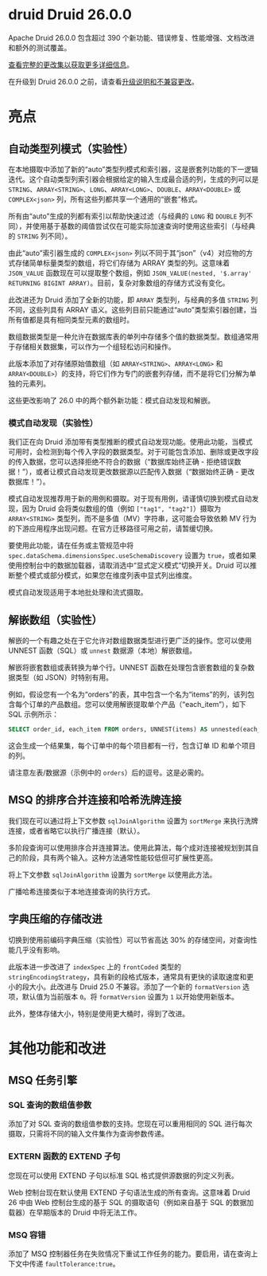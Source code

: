# druid Druid 26.0.0

Apache Druid 26.0.0 包含超过 390 个新功能、错误修复、性能增强、文档改进和额外的测试覆盖。

[查看完整的更改集以获取更多详细信息](https://github.com/apache/druid/pulls?q=is%3Apr+milestone%3A26.0+is%3Aclosed)。

在升级到 Druid 26.0.0 之前，请查看[升级说明和不兼容更改](#26.0.0-upgrade-notes-and-incompatible-changes)。

# 亮点

## 自动类型列模式（实验性）

在本地摄取中添加了新的“auto”类型列模式和索引器，这是嵌套列功能的下一逻辑迭代。这个自动类型列索引器会根据给定的输入生成最合适的列，生成的列可以是 `STRING`、`ARRAY<STRING>`、`LONG`、`ARRAY<LONG>`、`DOUBLE`、`ARRAY<DOUBLE>` 或 `COMPLEX<json>` 列，所有这些列都共享一个通用的“嵌套”格式。

所有由“auto”生成的列都有索引以帮助快速过滤（与经典的 `LONG` 和 `DOUBLE` 列不同），并使用基于基数的阈值尝试仅在可能实际加速查询时使用这些索引（与经典的 `STRING` 列不同）。

由此“auto”索引器生成的 `COMPLEX<json>` 列以不同于其“json”（v4）对应物的方式存储简单标量类型的数组，将它们存储为 ARRAY 类型的列。这意味着 `JSON_VALUE` 函数现在可以提取整个数组，例如 `JSON_VALUE(nested, '$.array' RETURNING BIGINT ARRAY)`。目前，复杂对象数组的存储方式没有变化。

此改进还为 Druid 添加了全新的功能，即 `ARRAY` 类型列，与经典的多值 `STRING` 列不同，这些列具有 ARRAY 语义。这些列目前只能通过“auto”类型索引器创建，当所有值都是具有相同类型元素的数组时。

数组数据类型是一种允许在数据库表的单列中存储多个值的数据类型。数组通常用于存储相关数据集，可以作为一个组轻松访问和操作。

此版本添加了对存储原始值数组（如 `ARRAY<STRING>`、`ARRAY<LONG>` 和 `ARRAY<DOUBLE>`）的支持，将它们作为专门的嵌套列存储，而不是将它们分解为单独的元素列。

这些更改影响了 26.0 中的两个额外新功能：模式自动发现和解嵌。

### 模式自动发现（实验性）

我们正在向 Druid 添加带有类型推断的模式自动发现功能。使用此功能，当模式可用时，会检测到每个传入字段的数据类型。对于可能包含添加、删除或更改字段的传入数据，您可以选择拒绝不符合的数据（“数据库始终正确 - 拒绝错误数据！”），或者让模式自动发现更改数据源以匹配传入数据（“数据始终正确 - 更改数据库！”）。

模式自动发现推荐用于新的用例和摄取。对于现有用例，请谨慎切换到模式自动发现，因为 Druid 会将类似数组的值（例如 `["tag1", "tag2"]`）摄取为 `ARRAY<STRING>` 类型列，而不是多值（MV）字符串，这可能会导致依赖 MV 行为的下游应用程序出现问题。在官方迁移路径可用之前，请暂缓切换。

要使用此功能，请在任务或主管规范中将 `spec.dataSchema.dimensionsSpec.useSchemaDiscovery` 设置为 `true`，或者如果使用控制台中的数据加载器，请取消选中“显式定义模式”切换开关。Druid 可以推断整个模式或部分模式，如果您在维度列表中显式列出维度。

模式自动发现适用于本地批处理和流式摄取。

## 解嵌数组（实验性）

解嵌的一个有趣之处在于它允许对数组数据类型进行更广泛的操作。您可以使用 UNNEST 函数（SQL）或 `unnest` 数据源（本地）解嵌数组。

解嵌将嵌套数组或表转换为单个行。UNNEST 函数在处理包含嵌套数组的复杂数据类型（如 JSON）时特别有用。

例如，假设您有一个名为“orders”的表，其中包含一个名为“items”的列，该列包含每个订单的产品数组。您可以使用解嵌提取单个产品（“each_item”），如下 SQL 示例所示：

```sql
SELECT order_id, each_item FROM orders, UNNEST(items) AS unnested(each_item)
```

这会生成一个结果集，每个订单中的每个项目都有一行，包含订单 ID 和单个项目的列。

请注意左表/数据源（示例中的 `orders`）后的逗号。这是必需的。

## MSQ 的排序合并连接和哈希洗牌连接

我们现在可以通过将上下文参数 `sqlJoinAlgorithm` 设置为 `sortMerge` 来执行洗牌连接，或者省略它以执行广播连接（默认）。

多阶段查询可以使用排序合并连接算法。使用此算法，每个成对连接被规划到其自己的阶段，具有两个输入。这种方法通常性能较低但可扩展性更高。

将上下文参数 `sqlJoinAlgorithm` 设置为 `sortMerge` 以使用此方法。

广播哈希连接类似于本地连接查询的执行方式。

## 字典压缩的存储改进

切换到使用前编码字典压缩（实验性）可以节省高达 30% 的存储空间，对查询性能几乎没有影响。

此版本进一步改进了 `indexSpec` 上的 `frontCoded` 类型的 `stringEncodingStrategy`，具有新的段格式版本，通常具有更快的读取速度和更小的段大小。此改进与 Druid 25.0 不兼容。添加了一个新的 `formatVersion` 选项，默认值为当前版本 `0`。将 `formatVersion` 设置为 `1` 以开始使用新版本。

此外，整体存储大小，特别是使用更大桶时，得到了改进。

# 其他功能和改进

## MSQ 任务引擎

### SQL 查询的数组值参数

添加了对 SQL 查询的数组值参数的支持。您现在可以重用相同的 SQL 进行每次摄取，只需将不同的输入文件集作为查询参数传递。

### EXTERN 函数的 EXTEND 子句

您现在可以使用 EXTEND 子句以标准 SQL 格式提供源数据的列定义列表。

Web 控制台现在默认使用 EXTEND 子句语法生成的所有查询。这意味着 Druid 26 中由 Web 控制台生成的基于 SQL 的摄取语句（例如来自基于 SQL 的数据加载器）在早期版本的 Druid 中将无法工作。

### MSQ 容错

添加了 MSQ 控制器任务在失败情况下重试工作任务的能力。要启用，请在查询上下文中传递 `faultTolerance:true`。
```